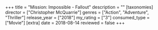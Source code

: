 +++
title = "Mission: Impossible - Fallout"
description = ""
[taxonomies]
director = ["Christopher McQuarrie"] 
genres = ["Action", "Adventure", "Thriller"]
release_year = ["2018"]
my_rating = ["3"]
consumed_type = ["Movie"]
[extra]
date = 2018-08-14
reviewed = false
+++
